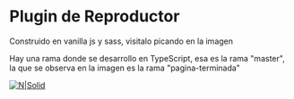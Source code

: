 # Plugin de Reproductor

Construido en vanilla js y sass, visitalo picando en la imagen 

Hay una rama donde se desarrollo en TypeScript, esa es la rama "master", la que se observa en la imagen es la rama "pagina-terminada"

[![N|Solid](https://media.giphy.com/media/XovYzHmSl0hnKuHQ5f/giphy.gif)](https://johan-avila.github.io/pluginMediaPlayer/)

